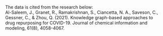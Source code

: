 The data is cited from the research below:\
Al-Saleem, J., Granet, R., Ramakrishnan, S., Ciancetta, N. A., Saveson, C., Gessner, C., & Zhou, Q. (2021). Knowledge graph-based approaches to drug repurposing for COVID-19. Journal of chemical information and modeling, 61(8), 4058-4067.
